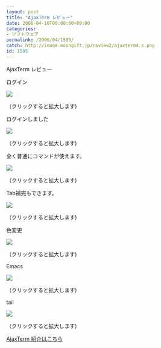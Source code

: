 ```yaml
---
layout: post
title: "AjaxTerm レビュー"
date: 2006-04-10T09:00:00+09:00
categories:
- ソフトウェア
permalink: /2006/04/1505/
catch: http://image.moongift.jp/review2/ajaxterm4.s.png
id: 1505
---
```

AjaxTerm レビュー  
<!--more-->

ログイン

  

[![](http://image.moongift.jp/review2/ajaxterm1.s.png)](http://image.moongift.jp/review2/ajaxterm1.png)  
  
（クリックすると拡大します)

  

ログインしました

  

[![](http://image.moongift.jp/review2/ajaxterm2.s.png)](http://image.moongift.jp/review2/ajaxterm2.png)  
  
（クリックすると拡大します)

  

全く普通にコマンドが使えます。

  

[![](http://image.moongift.jp/review2/ajaxterm3.s.png)](http://image.moongift.jp/review2/ajaxterm3.png)  
  
（クリックすると拡大します)

  

Tab補完もできます。

  

[![](http://image.moongift.jp/review2/ajaxterm4.s.png)](http://image.moongift.jp/review2/ajaxterm4.png)  
  
（クリックすると拡大します)

  

色変更

  

[![](http://image.moongift.jp/review2/ajaxterm5.s.png)](http://image.moongift.jp/review2/ajaxterm5.png)  
  
（クリックすると拡大します)

  

Emacs

  

[![](http://image.moongift.jp/review2/ajaxterm6.s.png)](http://image.moongift.jp/review2/ajaxterm6.png)  
  
（クリックすると拡大します)

  

tail

  

[![](http://image.moongift.jp/review2/ajaxterm7.s.png)](http://image.moongift.jp/review2/ajaxterm7.png)  
  
（クリックすると拡大します)

  

[AjaxTerm 紹介はこちら](http://oss.moongift.jp/intro/i-1493.html)


